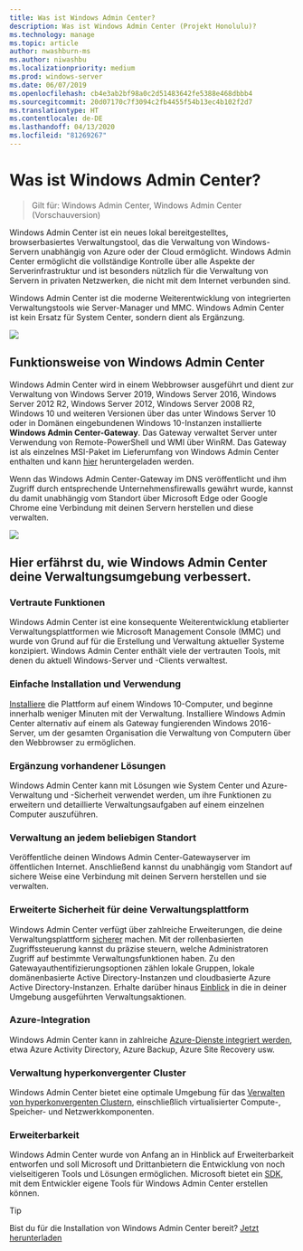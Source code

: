 ```yaml
---
title: Was ist Windows Admin Center?
description: Was ist Windows Admin Center (Projekt Honolulu)?
ms.technology: manage
ms.topic: article
author: nwashburn-ms
ms.author: niwashbu
ms.localizationpriority: medium
ms.prod: windows-server
ms.date: 06/07/2019
ms.openlocfilehash: cb4e3ab2bf98a0c2d51483642fe5388e468dbbb4
ms.sourcegitcommit: 20d07170c7f3094c2fb4455f54b13ec4b102f2d7
ms.translationtype: HT
ms.contentlocale: de-DE
ms.lasthandoff: 04/13/2020
ms.locfileid: "81269267"
---
```

# <a name="what-is-windows-admin-center"></a>Was ist Windows Admin Center?

> Gilt für: Windows Admin Center, Windows Admin Center (Vorschauversion)

Windows Admin Center ist ein neues lokal bereitgestelltes, browserbasiertes Verwaltungstool, das die Verwaltung von Windows-Servern unabhängig von Azure oder der Cloud ermöglicht. Windows Admin Center ermöglicht die vollständige Kontrolle über alle Aspekte der Serverinfrastruktur und ist besonders nützlich für die Verwaltung von Servern in privaten Netzwerken, die nicht mit dem Internet verbunden sind.

Windows Admin Center ist die moderne Weiterentwicklung von integrierten Verwaltungstools wie Server-Manager und MMC. Windows Admin Center ist kein Ersatz für System Center, sondern dient als Ergänzung.

![](../media/wac-complements.png)

## <a name="how-does-windows-admin-center-work"></a>Funktionsweise von Windows Admin Center

Windows Admin Center wird in einem Webbrowser ausgeführt und dient zur Verwaltung von Windows Server 2019, Windows Server 2016, Windows Server 2012 R2, Windows Server 2012, Windows Server 2008 R2, Windows 10 und weiteren Versionen über das unter Windows Server 10 oder in Domänen eingebundenen Windows 10-Instanzen installierte **Windows Admin Center-Gateway**. Das Gateway verwaltet Server unter Verwendung von Remote-PowerShell und WMI über WinRM. Das Gateway ist als einzelnes MSI-Paket im Lieferumfang von Windows Admin Center enthalten und kann [hier](https://aka.ms/windowsadmincenter) heruntergeladen werden.

Wenn das Windows Admin Center-Gateway im DNS veröffentlicht und ihm Zugriff durch entsprechende Unternehmensfirewalls gewährt wurde, kannst du damit unabhängig vom Standort über Microsoft Edge oder Google Chrome eine Verbindung mit deinen Servern herstellen und diese verwalten.

![](../media/architecture.png)

## <a name="learn-how-windows-admin-center-improves-your-management-environment"></a>Hier erfährst du, wie Windows Admin Center deine Verwaltungsumgebung verbessert.

### <a name="familiar-functionality"></a>**Vertraute Funktionen**

Windows Admin Center ist eine konsequente Weiterentwicklung etablierter Verwaltungsplattformen wie Microsoft Management Console (MMC) und wurde von Grund auf für die Erstellung und Verwaltung aktueller Systeme konzipiert. Windows Admin Center enthält viele der vertrauten Tools, mit denen du aktuell Windows-Server und -Clients verwaltest.

### <a name="easy-to-install-and-use"></a>**Einfache Installation und Verwendung**

[Installiere](../deploy/install.md) die Plattform auf einem Windows 10-Computer, und beginne innerhalb weniger Minuten mit der Verwaltung. Installiere Windows Admin Center alternativ auf einem als Gateway fungierenden Windows 2016-Server, um der gesamten Organisation die Verwaltung von Computern über den Webbrowser zu ermöglichen.

### <a name="complements-existing-solutions"></a>**Ergänzung vorhandener Lösungen**

Windows Admin Center kann mit Lösungen wie System Center und Azure-Verwaltung und -Sicherheit verwendet werden, um ihre Funktionen zu erweitern und detaillierte Verwaltungsaufgaben auf einem einzelnen Computer auszuführen.

### <a name="manage-from-anywhere"></a>**Verwaltung an jedem beliebigen Standort**

Veröffentliche deinen Windows Admin Center-Gatewayserver im öffentlichen Internet. Anschließend kannst du unabhängig vom Standort auf sichere Weise eine Verbindung mit deinen Servern herstellen und sie verwalten.

### <a name="enhanced-security-for-your-management-platform"></a>**Erweiterte Sicherheit für deine Verwaltungsplattform**

Windows Admin Center verfügt über zahlreiche Erweiterungen, die deine Verwaltungsplattform [sicherer](../plan/user-access-options.md) machen. Mit der rollenbasierten Zugriffssteuerung kannst du präzise steuern, welche Administratoren Zugriff auf bestimmte Verwaltungsfunktionen haben. Zu den Gatewayauthentifizierungsoptionen zählen lokale Gruppen, lokale domänenbasierte Active Directory-Instanzen und cloudbasierte Azure Active Directory-Instanzen.  Erhalte darüber hinaus [Einblick](../use/logging.md) in die in deiner Umgebung ausgeführten Verwaltungsaktionen.

### <a name="azure-integration"></a>**Azure-Integration**

Windows Admin Center kann in zahlreiche [Azure-Dienste integriert werden](../plan/azure-integration-options.md), etwa Azure Activity Directory, Azure Backup, Azure Site Recovery usw.

### <a name="manage-hyper-converged-clusters"></a>**Verwaltung hyperkonvergenter Cluster**

Windows Admin Center bietet eine optimale Umgebung für das [Verwalten von hyperkonvergenten Clustern](../use/manage-hyper-converged.md), einschließlich virtualisierter Compute-, Speicher- und Netzwerkkomponenten.

### <a name="extensibility"></a>**Erweiterbarkeit**

Windows Admin Center wurde von Anfang an in Hinblick auf Erweiterbarkeit entworfen und soll Microsoft und Drittanbietern die Entwicklung von noch vielseitigeren Tools und Lösungen ermöglichen. Microsoft bietet ein [SDK](../extend/extensibility-overview.md), mit dem Entwickler eigene Tools für Windows Admin Center erstellen können.

> [!Tip]
> Bist du für die Installation von Windows Admin Center bereit? [Jetzt herunterladen](https://aka.ms/windowsadmincenter)
